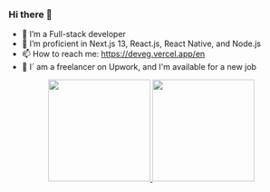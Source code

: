 ### Hi there 👋


- 🔭 I’m a Full-stack developer 
- 🌱 I’m proficient in Next.js 13, React.js, React Native, and Node.js
- 📫 How to reach me: https://deveg.vercel.app/en
- 💼 I´ am a freelancer on Upwork, and I'm available for a new job

<div align="center">
  <a href="https://github.com/Oliveira-86">
  <img height="180em" src="https://github-readme-stats.vercel.app/api?username=Oliveira-86&show_icons=true&theme=dracula&include_all_commits=true&count_private=true"/>
  <img height="180em" src="https://github-readme-stats.vercel.app/api/top-langs/?username=Oliveira-86&layout=compact&langs_count=7&theme=dracula"/>
</div>
